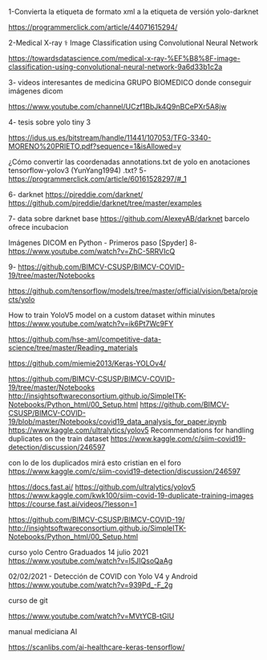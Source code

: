 1-Convierta la etiqueta de formato xml a la etiqueta de versión yolo-darknet

https://programmerclick.com/article/44071615294/

2-Medical X-ray ⚕️ Image Classification using Convolutional Neural Network

https://towardsdatascience.com/medical-x-ray-%EF%B8%8F-image-classification-using-convolutional-neural-network-9a6d33b1c2a

3- videos interesantes de medicina GRUPO BIOMEDICO donde conseguir imágenes dicom

https://www.youtube.com/channel/UCzf1BbJk4Q9nBCePXr5A8jw

4- tesis sobre yolo tiny 3

https://idus.us.es/bitstream/handle/11441/107053/TFG-3340-MORENO%20PRIETO.pdf?sequence=1&isAllowed=y

¿Cómo convertir las coordenadas annotations.txt de yolo en anotaciones tensorflow-yolov3 (YunYang1994) .txt? 5- https://programmerclick.com/article/60161528297/#_1

6- darknet https://pjreddie.com/darknet/ https://github.com/pjreddie/darknet/tree/master/examples

7- data sobre darknet base https://github.com/AlexeyAB/darknet barcelo ofrece incubacion

Imágenes DICOM en Python - Primeros paso [Spyder] 8- https://www.youtube.com/watch?v=ZhC-5RRVIcQ

9- https://github.com/BIMCV-CSUSP/BIMCV-COVID-19/tree/master/Notebooks

https://github.com/tensorflow/models/tree/master/official/vision/beta/projects/yolo

How to train YoloV5 model on a custom dataset within minutes https://www.youtube.com/watch?v=ik6Pt7Wc9FY

https://github.com/hse-aml/competitive-data-science/tree/master/Reading_materials

https://github.com/miemie2013/Keras-YOLOv4/

https://github.com/BIMCV-CSUSP/BIMCV-COVID-19/tree/master/Notebooks http://insightsoftwareconsortium.github.io/SimpleITK-Notebooks/Python_html/00_Setup.html https://github.com/BIMCV-CSUSP/BIMCV-COVID-19/blob/master/Notebooks/covid19_data_analysis_for_paper.ipynb https://www.kaggle.com/ultralytics/yolov5 Recommendations for handling duplicates on the train dataset https://www.kaggle.com/c/siim-covid19-detection/discussion/246597

con lo de los duplicados mirá esto cristian en el foro https://www.kaggle.com/c/siim-covid19-detection/discussion/246597

https://docs.fast.ai/ https://github.com/ultralytics/yolov5 https://www.kaggle.com/kwk100/siim-covid-19-duplicate-training-images https://course.fast.ai/videos/?lesson=1

https://github.com/BIMCV-CSUSP/BIMCV-COVID-19/ http://insightsoftwareconsortium.github.io/SimpleITK-Notebooks/Python_html/00_Setup.html

curso yolo Centro Graduados 14 julio 2021 https://www.youtube.com/watch?v=I5JIQsoQaAg

02/02/2021 - Detección de COVID con Yolo V4 y Android https://www.youtube.com/watch?v=939Pd_-F_2g

curso de git

https://www.youtube.com/watch?v=MVtYCB-tGlU

manual mediciana AI

https://scanlibs.com/ai-healthcare-keras-tensorflow/
